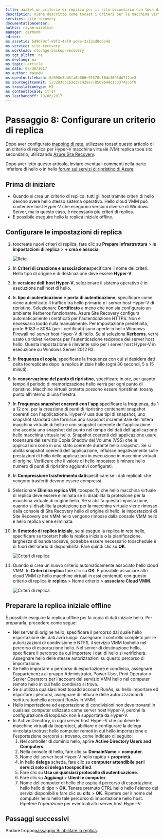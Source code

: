 ```yaml
---
title: aaaSet un criterio di replica per il sito secondario con tooa di replica Hyper-V con Azure Site Recovery | Documenti Microsoft
description: Viene descritto come tooset i criteri per la macchina virtuale Hyper-V replica tooa VMM secondario del sito con Azure Site Recovery.
services: site-recovery
documentationcenter: 
author: rayne-wiselman
manager: carmonm
editor: 
ms.assetid: 5d9b79cf-89f2-4af9-ac8e-3a32ad8c6c4d
ms.service: site-recovery
ms.workload: storage-backup-recovery
ms.tgt_pltfrm: na
ms.devlang: na
ms.topic: article
ms.date: 07/30/2017
ms.author: raynew
ms.openlocfilehash: 6d008e3bb3fa0b666e91678cf6de3693dd712ae3
ms.sourcegitcommit: 523283cc1b3c37c428e77850964dc1c33742c5f0
ms.translationtype: MT
ms.contentlocale: it-IT
ms.lasthandoff: 10/06/2017
---
```

# <a name="step-8-set-up-a-replication-policy"></a>Passaggio 8: Configurare un criterio di replica

Dopo aver configurato [mapping di rete](vmm-to-vmm-walkthrough-network-mapping.md), utilizzare tooset questo articolo di un criterio di replica per Hyper-V macchina virtuale (VM) replica tooa sito secondario, utilizzando [Azure Site Recovery](site-recovery-overview.md).

Dopo aver letto questo articolo, inviare eventuali commenti nella parte inferiore di hello o in hello [forum sui servizi di ripristino di Azure](https://social.msdn.microsoft.com/forums/azure/home?forum=hypervrecovmgr).


## <a name="before-you-start"></a>Prima di iniziare

- Quando si crea un criterio di replica, tutti gli host tramite criteri di hello devono avere hello stesso sistema operativo. Hello cloud VMM può contenere host Hyper-V che eseguono versioni diverse di Windows Server, ma in questo caso, è necessario più criteri di replica.
- È possibile eseguire hello la replica iniziale offline.

## <a name="configure-replication-settings"></a>Configurare le impostazioni di replica

1. toocreate nuovi criteri di replica, fare clic su **Prepare infrastruttura** > **le impostazioni di replica** > **+ crea e associa**.

    ![Rete](./media/vmm-to-vmm-walkthrough-replication/gs-replication.png)
2. In **Criteri di creazione e associazione**specificare il nome dei criteri. Hello tipo di origine e di destinazione deve essere **Hyper-V**.
3. In **versione dell'host Hyper-V**, selezionare il sistema operativo è in esecuzione nell'host di hello.
4. In **tipo di autenticazione** e **porta di autenticazione**, specificare come viene autenticato il traffico tra hello primario e i server host Hyper-V di ripristino. Selezionare **Certificato** a meno che non sia configurato un ambiente Kerberos funzionante. Azure Site Recovery configura automaticamente i certificati per l'autenticazione HTTPS. Non è necessario toodo nulla manualmente. Per impostazione predefinita, porte 8083 e 8084 (per i certificati) sono aperte in hello Windows Firewall nei server host Hyper-V di hello. Se si seleziona **Kerberos**, verrà usato un ticket Kerberos per l'autenticazione reciproca dei server host hello. Questa impostazione è rilevante solo per i server host Hyper-V in esecuzione su Windows Server 2012 R2.
5. In **frequenza di copia**, specificare la frequenza con cui si desidera dati delta tooreplicate dopo la replica iniziale hello (ogni 30 secondi, 5 o 15 minuti).
6. In **conservazione del punto di ripristino**, specificare in ore, per quanto tempo il periodo di memorizzazione hello verrà per ogni punto di ripristino. Macchine virtuali protette possono essere ripristinati tooany punto all'interno di una finestra.
7. In **Frequenza snapshot coerenti con l'app** specificare la frequenza, da 1 a 12 ore, per la creazione di punti di ripristino contenenti snapshot coerenti con l'applicazione. Hyper-V usa due tipi di snapshot, uno snapshot standard che fornisce uno snapshot incrementale dell'intera macchina virtuale di hello e uno snapshot coerente dell'applicazione che accetta uno snapshot del punto nel tempo dei dati dell'applicazione hello macchina virtuale hello. Snapshot coerenti dell'applicazione usare tooensure del servizio Copia Shadow del Volume (VSS) che le applicazioni sono in uno stato coerente durante hello snapshot. Se si abilita snapshot coerenti dell'applicazione, influisce negativamente sulle prestazioni di hello delle applicazioni in esecuzione in macchine virtuali di origine. Verificare che il valore di hello impostato è minore hello numero di punti di ripristino aggiuntivi configurati.
8. In **Compressione trasferimento dati**specificare se i dati replicati che vengono trasferiti devono essere compressi.
9. Selezionare **Elimina replica VM**, toospecify che hello macchina virtuale di replica deve essere eliminata se si disabilita la protezione per la macchina virtuale di origine hello. Se si abilita questa impostazione, quando si disabilita la protezione per la macchina virtuale viene rimosso dalla console di Site Recovery hello di origine di hello, le impostazioni di Site Recovery per VMM hello vengono rimosse dalla console VMM hello e hello replica viene eliminata.
10. In **il metodo di replica iniziale**, se si esegue la replica in rete hello, specificare se toostart hello la replica iniziale o la pianificazione. larghezza di banda toosave, potrebbe essere necessario tooschedule è di fuori dell'orario di disponibilità. Fare quindi clic su **OK**.

     ![Criteri di replica](./media/vmm-to-vmm-walkthrough-replication/gs-replication2.png)
11. Quando si crea un nuovo criterio automaticamente associato hello cloud VMM. In **Criteri di replica** fare clic su **OK**. È possibile associare altri cloud VMM (e hello macchine virtuali in essi contenuti) con questo criterio di replica in **replica** > Nome criterio > **associare Cloud VMM**.

     ![Criteri di replica](./media/vmm-to-vmm-walkthrough-replication/policy-associate.png)



## <a name="prepare-for-offline-initial-replication"></a>Preparare la replica iniziale offline

È possibile eseguire la replica offline per la copia di dati iniziale hello. Per prepararla, procedere come segue:

* Nel server di origine hello, specificare il percorso dal quale hello esportazione dei dati avrà luogo. Assegnare il controllo completo per le autorizzazioni di condivisione e NTFS, il servizio VMM toohello nel percorso di esportazione hello. Nel server di destinazione hello, specificare il percorso da cui importare i dati di hello si verificherà. Assegnare hello delle stesse autorizzazioni su questo percorso di importazione.
* Se hello importare o percorso di esportazione è condiviso, assegnare l'appartenenza al gruppo Administrator, Power User, Print Operator o Server Operators per l'account del servizio VMM hello nel computer remoto hello in cui hello condiviso si trova.
* Se si utilizza qualsiasi host tooadd account RunAs, su hello importare ed esportare i percorsi, assegnare di lettura e delle autorizzazioni di scrittura toohello account RunAs in VMM.
* Hello importazione ed esportazione di condivisioni non deve trovarsi in qualsiasi computer utilizzato come server host Hyper-V, perché la configurazione di loopback non è supportata da Hyper-V.
* In Active Directory, in ogni server host Hyper-V che contiene le macchine virtuali da tooprotect, abilitare e configurare la delega vincolata tootrust hello computer remoti in cui hello importazione e l'esportazione percorsi si trovano, come indicato di seguito:
  1. Nel controller di dominio hello, aprire **Active Directory Users and Computers**.
  2. Nella console di hello, fare clic su **DomainName** > **computer**.
  3. Nome del server host Hyper-V hello rapida > **proprietà**.
  4. In hello **delega** scheda, fare clic su **computer attendibile per i servizi solo di delega toospecified**.
  5. Fare clic su **Usa un qualsiasi protocollo di autenticazione**.
  6. Fare clic su **Aggiungi** > **Utenti e computer**.
  7. Nome del computer di hello che ospita il percorso di esportazione hello hello di tipo > **OK**. Tenere premuto CTRL hello hello l'elenco dei servizi disponibili e fare clic su **cifs** > **OK**. Ripetere per il nome del computer hello hello tale percorso di importazione hello host. Ripetere l'operazione per eventuali altri server host Hyper-V.



## <a name="next-steps"></a>Passaggi successivi

Andare troppo[passaggio 9: abilitare la replica](vmm-to-vmm-walkthrough-enable-replication.md).
